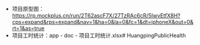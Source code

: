 - 项目原型图：https://rp.mockplus.cn/run/2T62ascF7X/27TzRAc6cR/5IwvEtfX8H?cps=expand&rps=expand&nav=1&ha=0&la=0&fc=1&dt=iphoneX&out=0&rt=1&as=true
- 项目工时统计：app - doc - 项目工时统计.xlsx#   H u a n g p i n g P u b l i c H e a l t h  
 